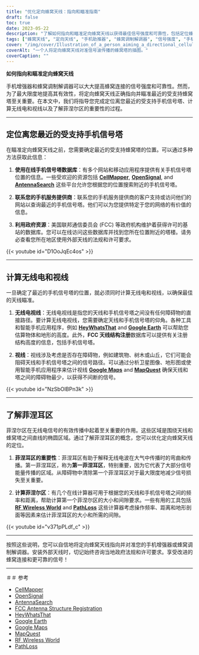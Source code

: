 ```yaml
---
title: "优化定向蜂窝天线：指向和瞄准指南"
draft: false
toc: true
date: 2023-05-22
description: "了解如何指向和瞄准定向蜂窝天线以获得最佳信号强度和可靠性，包括定位蜂窝塔和了解菲涅耳区。"
tags: ["蜂窝天线", "定向天线", "手机助推器", "蜂窝调制解调器", "信号强度", "手机信号塔", "无线电视线", "视觉视线", "菲涅耳区", "天线瞄准", "优化信号", "蜂窝连接", "提高信号强度", "增强细胞信号", "蜂窝信号增强器", "手机信号塔位置", "天线安装", "信号传播", "无线通信", "改善网络覆盖", "指向指南", "瞄准技术", "蜂窝天线优化", "信号可靠性", "网络性能", "蜂窝信号增强", "天线对准", "信号优化技巧", "蜂窝天线放置", "信号增强策略", "天线指向说明"]
cover: "/img/cover/Illustration_of_a_person_aiming_a_directional_cellular_antenna.png"
coverAlt: "一个人将定向蜂窝天线对准信号波传播的蜂窝塔的插图。"
coverCaption: ""
---
```


**如何指向和瞄准定向蜂窝天线**

手机增强器和蜂窝调制解调器可以大大提高蜂窝连接的信号强度和可靠性。然而，为了最大限度地提高其有效性，将定向蜂窝天线正确指向并瞄准最近的受支持蜂窝塔至关重要。在本文中，我们将指导您完成定位离您最近的受支持手机信号塔、计算无线电和视线以及了解菲涅尔区的重要性的过程。

______

## 定位离您最近的受支持手机信号塔

在瞄准定向蜂窝天线之前，您需要确定最近的受支持蜂窝塔的位置。可以通过多种方法获取此信息：

1. **使用在线手机信号塔数据库**：有多个网站和移动应用程序提供有关手机信号塔位置的信息。一些受欢迎的资源包括 [**CellMapper**](https://www.cellmapper.net/map), [**OpenSignal**](https://www.opensignal.com/), and [**AntennaSearch**](https://www.antennasearch.com/) 这些平台允许您根据您的位置搜索附近的手机信号塔。

2. **联系您的手机服务提供商**：联系您的手机服务提供商的客户支持或访问他们的网站以查询最近的手机信号塔。他们可以为您提供特定于您的网络的有价值的信息。

3. **利用政府资源**：美国联邦通信委员会 (FCC) 等政府机构维护着获得许可的基站的数据库。您可以在线访问这些数据库并找到您所在位置附近的塔楼。请务必查看您所在地区使用外部天线的法规和许可要求。

{{< youtube id="D1OoJqEc4os" >}}

______

## 计算无线电和视线

一旦确定了最近的手机信号塔的位置，就必须同时计算无线电和视线，以确保最佳的天线瞄准。

1. **无线电视线**：无线电视线是指您的天线和手机信号塔之间没有任何障碍物的直接路径。要计算无线电视线，您需要确定天线和手机信号塔的仰角。各种工具和智能手机应用程序，例如 [**HeyWhatsThat**](https://www.heywhatsthat.com/) and [**Google Earth**](https://earth.google.com/web/) 可以帮助您估算物体和地形的高度。此外，**FCC 天线结构注册**数据库可以提供有关注册结构高度的信息，包括手机信号塔。

2. **视线**：视线涉及考虑是否存在障碍物，例如建筑物、树木或山丘，它们可能会阻碍天线和手机信号塔之间的信号路径。可以通过分析卫星图像、地形图或使用智能手机应用程序来估计视线 [**Google Maps**](https://www.google.com/maps) and [**MapQuest**](https://www.mapquest.com/) 确保天线和塔之间的障碍物最少，以获得不间断的信号。

{{< youtube id="NzSbOlBPn3k" >}}

______

## 了解菲涅耳区

菲涅尔区在无线电信号的有效传播中起着至关重要的作用。这些区域是围绕天线和蜂窝塔之间直线的椭圆区域。通过了解菲涅耳区的概念，您可以优化定向蜂窝天线的定位。

1. **菲涅耳区的重要性**：菲涅耳区有助于解释无线电波在大气中传播时的弯曲和传播。第一菲涅耳区，称为**第一菲涅耳区**，特别重要，因为它代表了大部分信号能量传播的区域。从障碍物中清除第一个菲涅耳区对于最大限度地减少信号损失至关重要。

2. **计算菲涅尔区**：有几个在线计算器可用于根据您的天线和手机信号塔之间的频率和距离，帮助计算第一个菲涅尔区的大小和间隙要求。一些有用的工具包括 [**RF Wireless World**](https://www.rfwireless-world.com/) and [**PathLoss**](https://www.pathloss.com/) 这些计算器考虑操作频率、距离和地形剖面等因素来估计菲涅耳区的大小和所需的间隙。

{{< youtube id="v371pPLdf_c" >}}

______

按照这些说明，您可以自信地将定向蜂窝天线指向并对准您的手机增强器或蜂窝调制解调器。安装外部天线时，切记始终咨询当地政府法规和许可要求。享受改进的蜂窝连接和更可靠的信号！

______

＃＃ 参考

- [CellMapper](https://www.cellmapper.net/)
- [OpenSignal](https://www.opensignal.com/)
- [AntennaSearch](https://www.antennasearch.com/)
- [FCC Antenna Structure Registration](https://www.fcc.gov/antenna-structure-registration-asr-database)
- [HeyWhatsThat](https://www.heywhatsthat.com/)
- [Google Earth](https://www.google.com/earth/)
- [Google Maps](https://www.google.com/maps)
- [MapQuest](https://www.mapquest.com/)
- [RF Wireless World](https://www.rfwireless-world.com/)
- [PathLoss](https://www.pathloss.com/)
